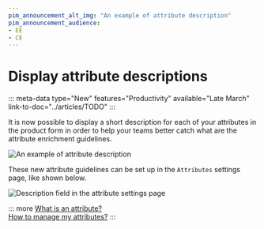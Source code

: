 ```yaml
---
pim_announcement_alt_img: "An example of attribute description"
pim_announcement_audience:
- EE
- CE
---
```


# Display attribute descriptions
::: meta-data type="New" features="Productivity" available="Late March" link-to-doc="../articles/TODO"
:::

It is now possible to display a short description for each of your attributes in the product form in order to help your teams better catch what are the attribute enrichment guidelines.

![An example of attribute description](../img/an-attribute-description.png)

These new attribute guidelines can be set up in the `Attributes` settings page, like shown below.

![Description field in the attribute settings page](../img/description-in-the-attribute-settings-page.png)

::: more
[What is an attribute?](../articles/what-is-an-attribute.html)  
[How to manage my attributes?](../articles/manage-your-attributes.html)
:::
